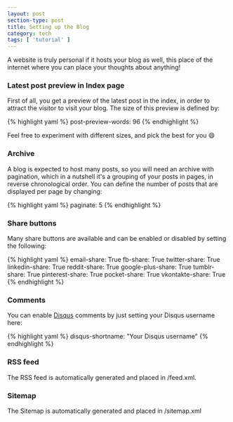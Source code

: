 ```yaml
---
layout: post
section-type: post
title: Setting up the Blog
category: tech
tags: [ 'tutorial' ]
---
```


A website is truly personal if it hosts your blog as well, this place of the internet
where you can place your thoughts about anything!

### Latest post preview in Index page

First of all, you get a preview of the latest post in the index, in order to attract the visitor to visit your blog.
The size of this preview is defined by:

{% highlight yaml %}
post-preview-words: 96
{% endhighlight %}

Feel free to experiment with different sizes, and pick the best for you :smile:

### Archive

A blog is expected to host many posts, so you will need an archive with pagination,
which in a nutshell it's a grouping of your posts in pages, in reverse chronological
order. You can define the number of posts that are displayed per page by changing:

{% highlight yaml %}
paginate: 5
{% endhighlight %}

### Share buttons

Many share buttons are available and can be enabled or disabled by setting the following:

{% highlight yaml %}
email-share: True
fb-share: True
twitter-share: True
linkedin-share: True
reddit-share: True
google-plus-share: True
tumblr-share: True
pinterest-share: True
pocket-share: True
vkontakte-share: True
{% endhighlight %}

### Comments

You can enable <a href="http://www.disqus.com" target="\_blank">Disqus</a> comments by just setting your Disqus username here:

{% highlight yaml %}
disqus-shortname: "Your Disqus username"
{% endhighlight %}

### RSS feed

The RSS feed is automatically generated and placed in /feed.xml.

### Sitemap

The Sitemap is automatically generated and placed in /sitemap.xml
